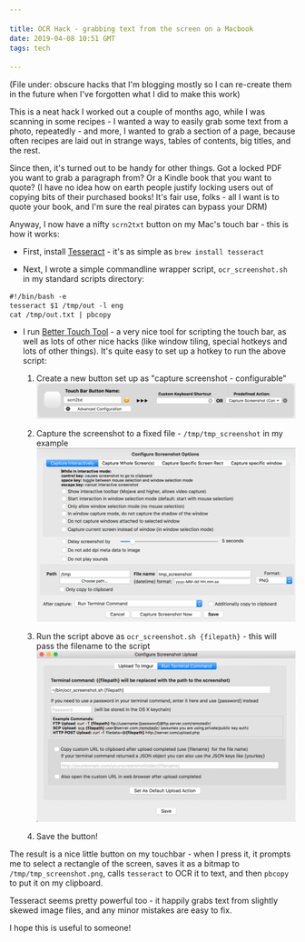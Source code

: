 ```yaml
---

title: OCR Hack - grabbing text from the screen on a Macbook
date: 2019-04-08 10:51 GMT
tags: tech

---
```


(File under: obscure hacks that I'm blogging mostly so I can re-create them in the future when
I've forgotten what I did to make this work)

This is a neat hack I worked out a couple of months ago, while I was scanning in some recipes -
I wanted a way to easily grab some text from a photo, repeatedly - and more, I wanted to grab
a section of a page, because often recipes are laid out in strange ways, tables
of contents, big titles, and the rest.

Since then, it's turned out to be handy for other things.  Got a locked PDF you want to
grab a paragraph from?  Or a Kindle book that you want to quote?  (I have no idea how on
earth people justify locking users out of copying bits of their purchased books!  It's fair
use, folks - all I want is to quote your book, and I'm sure the real pirates can
bypass your DRM)

Anyway, I now have a nifty `scrn2txt` button on my Mac's touch bar - this is how it works:

* First, install [Tesseract](https://github.com/tesseract-ocr/tesseract/wiki) - it's as simple as `brew install tesseract`

* Next, I wrote a simple commandline wrapper script, `ocr_screenshot.sh` in my standard scripts directory:

```
#!/bin/bash -e
tesseract $1 /tmp/out -l eng
cat /tmp/out.txt | pbcopy
```

* I run [Better Touch Tool](https://folivora.ai/) - a very nice tool for scripting the touch bar, as well as lots of
other nice hacks (like window tiling, special hotkeys and lots of other things).  It's quite easy to set up
a hotkey to run the above script:

    1. Create a new button set up as "capture screenshot - configurable"
![better touch tool screenshot"](2019-04-08-ocr-hack-grabbing-text-from-the-screen-on-a-macbook/image1.png)

    1. Capture the screenshot to a fixed file - `/tmp/tmp_screenshot` in my example
![better touch tool screenshot"](2019-04-08-ocr-hack-grabbing-text-from-the-screen-on-a-macbook/image2.png)

    1. Run the script above as `ocr_screenshot.sh {filepath}` - this will pass the filename to the script
![better touch tool screenshot"](2019-04-08-ocr-hack-grabbing-text-from-the-screen-on-a-macbook/image3.png)

    1. Save the button!

The result is a nice little button on my touchbar - when I press it, it prompts me to select a rectangle of the screen, saves it as a bitmap to `/tmp/tmp_screenshot.png`, calls `tesseract` to OCR it to text, and then `pbcopy` to put it on my clipboard.

Tesseract seems pretty powerful too - it happily grabs text from slightly skewed image files, and any minor mistakes are easy to fix.

I hope this is useful to someone!
